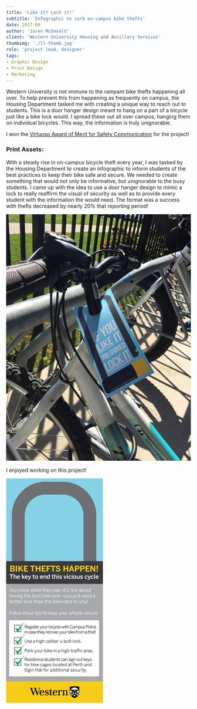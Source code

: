 ```yaml
---
title: 'Like it? Lock it!'
subtitle: 'Infographic to curb on-campus bike thefts'
date: 2017-09
author: 'Jaren McDonald'
client: 'Western University Housing and Ancillary Services'
thumbimg: './ll-thumb.jpg'
role: 'project lead, designer'
tags:
- Graphic Design
- Print Design
- Marketing
---
```


Western University is not immune to the rampant bike thefts happening all over. To help prevent this from happening as frequently on campus, the Housing Department tasked me with creating a unique way to reach out to students. This is a door hanger design meant to hang on a part of a bicycle just like a bike lock would. I spread these out all over campus, hanging them on individual bicycles. This way, the information is truly unignorable.

I won the [Virtuoso Award of Merit for Safety Communication](https://www.virtuosoawards.com/2017-winners/) for the project!

### Print Assets:

With a steady rise in on-campus bicycle theft every year, I was tasked by the Housing Department to create an infographic to inform students of the best practices to keep their bike safe and secure. We needed to create something that would not only be informative, but unignorable to the busy students. I came up with the idea to use a door hanger design to mimic a lock to really reaffirm the visual of security as well as to provide every student with the information the would need. The format was a success with thefts decreased by nearly 20% that reporting period!

![The infographic handing on a bicycle](./ll-bike-irl.jpg)

I enjoyed working on this project!

![Back of the infographic](./ll-card-info.jpg)